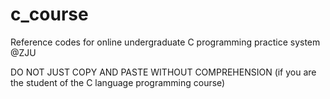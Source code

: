c_course
========

Reference codes for online undergraduate C programming practice system @ZJU

DO NOT JUST COPY AND PASTE WITHOUT COMPREHENSION (if you are the student of the C language programming course)

